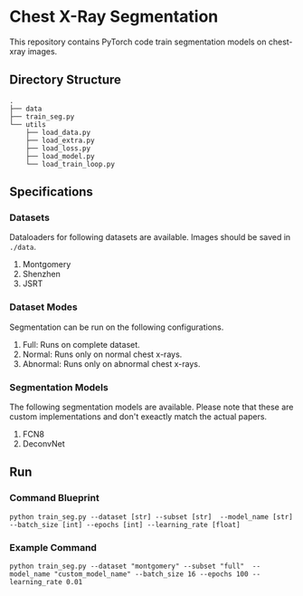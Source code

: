 # Chest X-Ray Segmentation

This repository contains PyTorch code train segmentation models on chest-xray images.

## Directory Structure

```
.
├── data
├── train_seg.py
└── utils
    ├── load_data.py
    ├── load_extra.py
    ├── load_loss.py
    ├── load_model.py
    └── load_train_loop.py
```

## Specifications

### Datasets

Dataloaders for following datasets are available. Images should be saved in `./data`.

1. Montgomery
2. Shenzhen
3. JSRT

### Dataset Modes

Segmentation can be run on the following configurations.

1. Full: Runs on complete dataset.
2. Normal: Runs only on normal chest x-rays.
3. Abnormal: Runs only on abnormal chest x-rays.

### Segmentation Models

The following segmentation models are available. Please note that these are custom implementations and don't exeactly match the actual papers.

1. FCN8
2. DeconvNet

## Run

### Command Blueprint

```
python train_seg.py --dataset [str] --subset [str]  --model_name [str] --batch_size [int] --epochs [int] --learning_rate [float]
```

### Example Command

```
python train_seg.py --dataset "montgomery" --subset "full"  --model_name "custom_model_name" --batch_size 16 --epochs 100 --learning_rate 0.01
```
